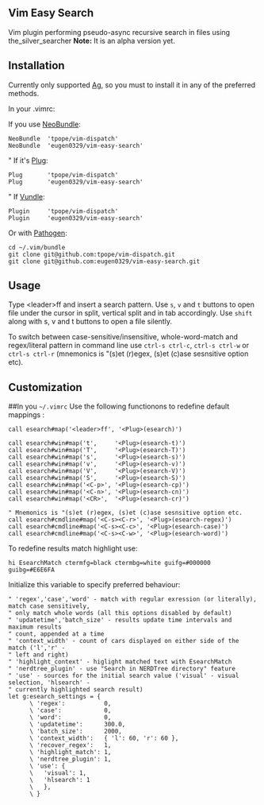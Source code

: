 ## Vim Easy Search

Vim plugin performing pseudo-async recursive search in files using the_silver_searcher
**Note:** It is an alpha version yet.


## Installation
Currently only supported [Ag](https://github.com/ggreer/the_silver_searcher#installing), so
you must to install it in any of the preferred methods.

In your .vimrc:

If you use [NeoBundle](https://github.com/Shougo/neobundle.vim#readme):

    NeoBundle  'tpope/vim-dispatch'
    NeoBundle  'eugen0329/vim-easy-search'

" If it's [Plug](https://github.com/junegunn/vim-plug#readme):

    Plug       'tpope/vim-dispatch'
    Plug       'eugen0329/vim-easy-search'

" If [Vundle](https://github.com/junegunn/vim-plug#readme):

    Plugin     'tpope/vim-dispatch'
    Plugin     'eugen0329/vim-easy-search'

Or with [Pathogen](https://github.com/tpope/vim-pathogen#readme):

    cd ~/.vim/bundle
    git clone git@github.com:tpope/vim-dispatch.git
    git clone git@github.com:eugen0329/vim-easy-search.git


## Usage

Type \<leader\>ff and insert a search pattern. Use `s`, `v` and `t` buttons to open file under the
cursor in split, vertical split and in tab accordingly. Use `shift` along with s, v and t buttons
to open a file silently.

To switch between case-sensitive/insensitive, whole-word-match and regex/literal pattern in command 
line use `ctrl-s ctrl-c`, `ctrl-s ctrl-w` or `ctrl-s ctrl-r` (mnemonics is "(s)et (r)egex, 
(s)et (c)ase sesnsitive option etc).

## Customization

##In you `~/.vimrc`
Use the following functionons to redefine default mappings :

    call esearch#map('<leader>ff', '<Plug>(esearch)')

    call esearch#win#map('t',     '<Plug>(esearch-t)')
    call esearch#win#map('T',     '<Plug>(esearch-T)')
    call esearch#win#map('s',     '<Plug>(esearch-s)')
    call esearch#win#map('v',     '<Plug>(esearch-v)')
    call esearch#win#map('V',     '<Plug>(esearch-V)')
    call esearch#win#map('S',     '<Plug>(esearch-S)')
    call esearch#win#map('<C-p>', '<Plug>(esearch-cp)')
    call esearch#win#map('<C-n>', '<Plug>(esearch-cn)')
    call esearch#win#map('<CR>',  '<Plug>(esearch-cr)')

    " Mnemonics is "(s)et (r)egex, (s)et (c)ase sesnsitive option etc.
    call esearch#cmdline#map('<C-s><C-r>', '<Plug>(esearch-regex)')
    call esearch#cmdline#map('<C-s><C-c>', '<Plug>(esearch-case)')
    call esearch#cmdline#map('<C-s><C-w>', '<Plug>(esearch-word)')

To redefine results match highlight use:

    hi EsearchMatch ctermfg=black ctermbg=white guifg=#000000 guibg=#E6E6FA

Initialize this variable to specify preferred behaviour:

    " 'regex','case','word' - match with regular exression (or literally), match case sensitively,
    " only match whole words (all this options disabled by default)
    " 'updatetime','batch_size' - results update time intervals and maximum results
    " count, appended at a time
    " 'context_width' - count of cars displayed on either side of the match ('l','r' -
    " left and right)
    " 'highlight_context' - higlight matched text with EsearchMatch
    " 'nerdtree_plugin' - use "Search in NERDTree directory" feature
    " 'use' - sources for the initial search value ('visual' - visual selection, 'hlsearch' -
    " currently highlighted search result)
    let g:esearch_settings = {
          \ 'regex':           0,
          \ 'case':            0,
          \ 'word':            0,
          \ 'updatetime':      300.0,
          \ 'batch_size':      2000,
          \ 'context_width':   { 'l': 60, 'r': 60 },
          \ 'recover_regex':   1,
          \ 'highlight_match': 1,
          \ 'nerdtree_plugin': 1,
          \ 'use': { 
          \   'visual': 1,
          \   'hlsearch': 1
          \   },
          \ }

